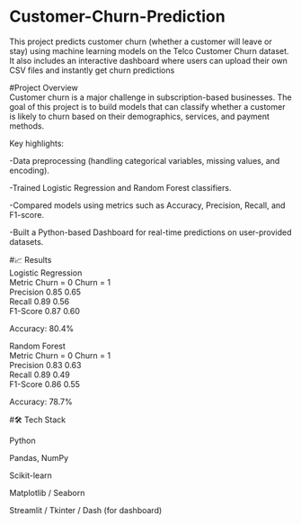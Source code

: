 # Customer-Churn-Prediction

This project predicts customer churn (whether a customer will leave or stay) using machine learning models on the Telco Customer Churn dataset. <br>
It also includes an interactive dashboard where users can upload their own CSV files and instantly get churn predictions <br>

#Project Overview <br>
Customer churn is a major challenge in subscription-based businesses. The goal of this project is to build models that can classify whether a customer is likely to churn based on their demographics, services, and payment methods. <br>

Key highlights: <br>

-Data preprocessing (handling categorical variables, missing values, and encoding). <br>

-Trained Logistic Regression and Random Forest classifiers. <br>

-Compared models using metrics such as Accuracy, Precision, Recall, and F1-score. <br>

-Built a Python-based Dashboard for real-time predictions on user-provided datasets. <br>

#📈 Results <br>
Logistic Regression <br>
Metric	Churn = 0	Churn = 1 <br>
Precision	0.85	0.65 <br>
Recall	0.89	0.56 <br>
F1-Score	0.87	0.60 <br>

Accuracy: 80.4% <br>
 
Random Forest <br>
Metric	Churn = 0	Churn = 1 <br>
Precision	0.83	0.63 <br>
Recall	0.89	0.49 <br>
F1-Score	0.86	0.55 <br>

Accuracy: 78.7% <br>

#🛠️ Tech Stack <br>

Python <br>

Pandas, NumPy <br>

Scikit-learn <br>

Matplotlib / Seaborn <br>

Streamlit / Tkinter / Dash (for dashboard) <br>

